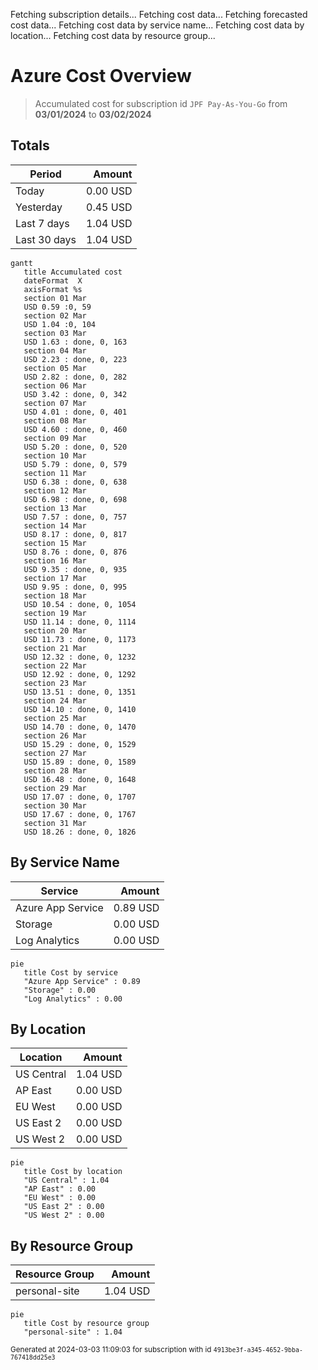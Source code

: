 Fetching subscription details...
Fetching cost data...
Fetching forecasted cost data...
Fetching cost data by service name...
Fetching cost data by location...
Fetching cost data by resource group...
# Azure Cost Overview

> Accumulated cost for subscription id `JPF Pay-As-You-Go` from **03/01/2024** to **03/02/2024**

## Totals

|Period|Amount|
|---|---:|
|Today|0.00 USD|
|Yesterday|0.45 USD|
|Last 7 days|1.04 USD|
|Last 30 days|1.04 USD|

```mermaid
gantt
   title Accumulated cost
   dateFormat  X
   axisFormat %s
   section 01 Mar
   USD 0.59 :0, 59
   section 02 Mar
   USD 1.04 :0, 104
   section 03 Mar
   USD 1.63 : done, 0, 163
   section 04 Mar
   USD 2.23 : done, 0, 223
   section 05 Mar
   USD 2.82 : done, 0, 282
   section 06 Mar
   USD 3.42 : done, 0, 342
   section 07 Mar
   USD 4.01 : done, 0, 401
   section 08 Mar
   USD 4.60 : done, 0, 460
   section 09 Mar
   USD 5.20 : done, 0, 520
   section 10 Mar
   USD 5.79 : done, 0, 579
   section 11 Mar
   USD 6.38 : done, 0, 638
   section 12 Mar
   USD 6.98 : done, 0, 698
   section 13 Mar
   USD 7.57 : done, 0, 757
   section 14 Mar
   USD 8.17 : done, 0, 817
   section 15 Mar
   USD 8.76 : done, 0, 876
   section 16 Mar
   USD 9.35 : done, 0, 935
   section 17 Mar
   USD 9.95 : done, 0, 995
   section 18 Mar
   USD 10.54 : done, 0, 1054
   section 19 Mar
   USD 11.14 : done, 0, 1114
   section 20 Mar
   USD 11.73 : done, 0, 1173
   section 21 Mar
   USD 12.32 : done, 0, 1232
   section 22 Mar
   USD 12.92 : done, 0, 1292
   section 23 Mar
   USD 13.51 : done, 0, 1351
   section 24 Mar
   USD 14.10 : done, 0, 1410
   section 25 Mar
   USD 14.70 : done, 0, 1470
   section 26 Mar
   USD 15.29 : done, 0, 1529
   section 27 Mar
   USD 15.89 : done, 0, 1589
   section 28 Mar
   USD 16.48 : done, 0, 1648
   section 29 Mar
   USD 17.07 : done, 0, 1707
   section 30 Mar
   USD 17.67 : done, 0, 1767
   section 31 Mar
   USD 18.26 : done, 0, 1826
```

## By Service Name

|Service|Amount|
|---|---:|
|Azure App Service|0.89 USD|
|Storage|0.00 USD|
|Log Analytics|0.00 USD|

```mermaid
pie
   title Cost by service
   "Azure App Service" : 0.89
   "Storage" : 0.00
   "Log Analytics" : 0.00
```

## By Location

|Location|Amount|
|---|---:|
|US Central|1.04 USD|
|AP East|0.00 USD|
|EU West|0.00 USD|
|US East 2|0.00 USD|
|US West 2|0.00 USD|

```mermaid
pie
   title Cost by location
   "US Central" : 1.04
   "AP East" : 0.00
   "EU West" : 0.00
   "US East 2" : 0.00
   "US West 2" : 0.00
```

## By Resource Group

|Resource Group|Amount|
|---|---:|
|personal-site|1.04 USD|

```mermaid
pie
   title Cost by resource group
   "personal-site" : 1.04
```

<sup>Generated at 2024-03-03 11:09:03 for subscription with id `4913be3f-a345-4652-9bba-767418dd25e3`</sup>
